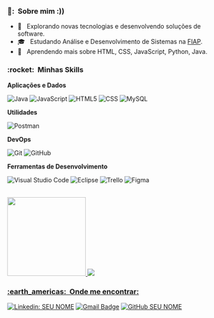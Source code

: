 

<h3> 👦: &nbsp;Sobre mim :)) </h3>

- 🤔 &nbsp; Explorando novas tecnologias e desenvolvendo soluções de software.
- 🎓 &nbsp; Estudando Análise e Desenvolvimento de Sistemas na <a href="https://www.fiap.com.br/">FIAP</a>.
- 🌱 &nbsp; Aprendendo mais sobre HTML, CSS, JavaScript, Python, Java.

<h3> :rocket: &nbsp;Minhas Skills </h3>

**Aplicações e Dados**

  ![Java](https://img.shields.io/badge/-Java-333333?style=flat&logo=Java&logoColor=007396)
  ![JavaScript](https://img.shields.io/badge/-JavaScript-333333?style=flat&logo=javascript)
  ![HTML5](https://img.shields.io/badge/-HTML5-333333?style=flat&logo=HTML5)
  ![CSS](https://img.shields.io/badge/-CSS-333333?style=flat&logo=CSS3&logoColor=1572B6)
  ![MySQL](https://img.shields.io/badge/-MySQL-333333?style=flat&logo=mysql)

**Utilidades**

  ![Postman](https://img.shields.io/badge/-Postman-333333?style=flat&logo=postman)

**DevOps**

  ![Git](https://img.shields.io/badge/-Git-333333?style=flat&logo=git)
  ![GitHub](https://img.shields.io/badge/-GitHub-333333?style=flat&logo=github)
  
**Ferramentas de Desenvolvimento**

  ![Visual Studio Code](https://img.shields.io/badge/-Visual%20Studio%20Code-333333?style=flat&logo=visual-studio-code&logoColor=007ACC)
  ![Eclipse](https://img.shields.io/badge/-Eclipse-333333?style=flat&logo=eclipse-ide&logoColor=2C2255)
  ![Trello](https://img.shields.io/badge/-Trello-333333?style=flat&logo=trello&logoColor=007ACC)
  ![Figma](https://img.shields.io/badge/-Figma-333333?style=flat&logo=figma&logoColor=007ACC)
  
<br/>

<a href="https://github.com/Allisus">
  <img height="180em" src="https://github-readme-stats.vercel.app/api?username=Allisus&theme=dracula&show_icons=true" />
</a>

<a href="https://github.com/Allisus">
  <img heigth="180em" src="https://github-readme-stats.vercel.app/api/top-langs/?username=Allisus&hide=html&layout=compact&theme=dracula&show)](https://github.com/anuraghazra/github-readme-stats)"
</a>

<br/>

<h3> :earth_americas: &nbsp;Onde me encontrar: </h3> 

[![Linkedin: SEU NOME](https://img.shields.io/badge/-Allison_Oliveira-blue?style=flat-square&logo=Linkedin&logoColor=white&link=https://www.linkedin.com/in/allisonoliveiramaia/)](https://www.linkedin.com/in/allisonoliveiramaia/)
[![Gmail Badge](https://img.shields.io/badge/-allisusoliver@gmail.com-006bed?style=flat-square&logo=Gmail&logoColor=white&link=mailto:allisusoliver@gmail.com)](mailto:allisusoliver@gmail.com)
[![GitHub SEU NOME]( https://img.shields.io/github/followers/Allisus?label=follow&style=social)](https://github.com/Allisus)
